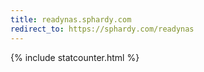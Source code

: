 ```yaml
---
title: readynas.sphardy.com
redirect_to: https://sphardy.com/readynas
---
```


{% include statcounter.html %}
